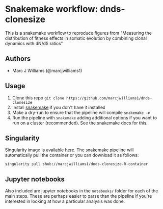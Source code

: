 # Snakemake workflow: dnds-clonesize

This is a snakemake workflow to reproduce figures from "Measuring the distribution of fitness effects in somatic evolution by combining clonal dynamics with dN/dS ratios"

## Authors

* Marc J Williams (@marcjwilliams1)

## Usage

1. Clone this repo ```git clone https://github.com/marcjwilliams1/dnds-clonesize```
2. Install [snakemake](https://snakemake.readthedocs.io/en/stable/) if you don't have it installed
3. Make a dry-run to ensure that the pipeline will compile ```snakemake -n```
4. Run the pipeline with ```snakemake``` adding additional options if you want to run on a cluster (recommended). See the snakemake docs for this.

## Singularity
Singularity image is available [here](https://singularity-hub.org/collections/3462). The snakemake pipeline will automatically pull the container or you can download it as follows:
```
singularity pull shub://marcjwilliams1/dnds-clonesize-R-container
```

## Jupyter notebooks
Also included are jupyter notebooks in the `notebooks/` folder for each of the main steps. These are perhaps easier to parse than the pipeline if you're interested in looking at how a particular analysis was done.
